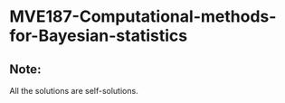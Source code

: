 # MVE187-Computational-methods-for-Bayesian-statistics

## Note:

All the solutions are self-solutions.
